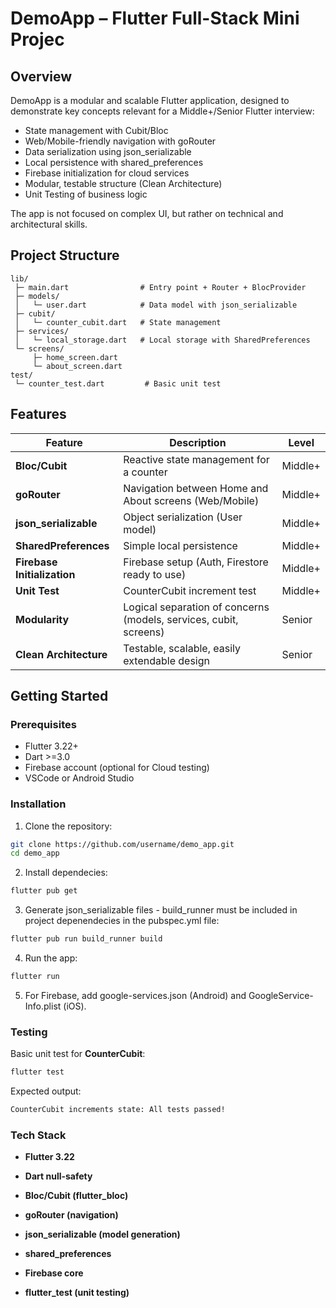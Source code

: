 # DemoApp – Flutter Full-Stack Mini Projec

## Overview

DemoApp is a modular and scalable Flutter application, designed to demonstrate key concepts relevant for a Middle+/Senior Flutter interview:

- State management with Cubit/Bloc
- Web/Mobile-friendly navigation with goRouter
- Data serialization using json_serializable
- Local persistence with shared_preferences
- Firebase initialization for cloud services
- Modular, testable structure (Clean Architecture)
- Unit Testing of business logic

The app is not focused on complex UI, but rather on technical and architectural skills.

## Project Structure

```
lib/
 ├─ main.dart                # Entry point + Router + BlocProvider
 ├─ models/
 │   └─ user.dart            # Data model with json_serializable
 ├─ cubit/
 │   └─ counter_cubit.dart   # State management
 ├─ services/
 │   └─ local_storage.dart   # Local storage with SharedPreferences
 └─ screens/
     ├─ home_screen.dart
     └─ about_screen.dart
test/
 └─ counter_test.dart         # Basic unit test
```

## Features

| Feature                     | Description                                                       | Level   |
| --------------------------- | ----------------------------------------------------------------- | ------- |
| **Bloc/Cubit**              | Reactive state management for a counter                           | Middle+ |
| **goRouter**                | Navigation between Home and About screens (Web/Mobile)            | Middle+ |
| **json\_serializable**      | Object serialization (User model)                                 | Middle+ |
| **SharedPreferences**       | Simple local persistence                                          | Middle+ |
| **Firebase Initialization** | Firebase setup (Auth, Firestore ready to use)                     | Middle+ |
| **Unit Test**               | CounterCubit increment test                                       | Middle+ |
| **Modularity**              | Logical separation of concerns (models, services, cubit, screens) | Senior  |
| **Clean Architecture**      | Testable, scalable, easily extendable design                      | Senior  |


## Getting Started

### Prerequisites

- Flutter 3.22+
- Dart >=3.0
- Firebase account (optional for Cloud testing)
- VSCode or Android Studio

### Installation

1. Clone the repository:
```bash
git clone https://github.com/username/demo_app.git
cd demo_app
```

2. Install dependecies:
```bash
flutter pub get
```

3. Generate json_serializable files - build_runner must be included in project depenendecies in the pubspec.yml file:
```bash
flutter pub run build_runner build
```

4. Run the app:
```bash
flutter run
```

5. For Firebase, add google-services.json (Android) and GoogleService-Info.plist (iOS).

### Testing

Basic unit test for **CounterCubit**:
```bash
flutter test
```

Expected output:
```bash
CounterCubit increments state: All tests passed!
```

### Tech Stack
- **Flutter 3.22**

- **Dart null-safety**

- **Bloc/Cubit (flutter_bloc)**

- **goRouter (navigation)**

- **json_serializable (model generation)**

- **shared_preferences**

- **Firebase core**

- **flutter_test (unit testing)**